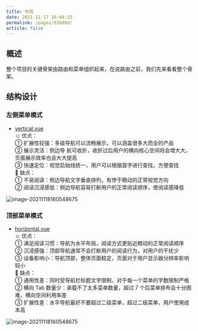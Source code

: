 ```yaml
---
title: 布局
date: 2021-11-17 16:44:33
permalink: /pages/93bd0d/
article: false
---
```


## 概述

整个项目的关键骨架由路由和菜单组织起来，在说路由之前，我们先来看看整个骨架。

## 结构设计

### 左侧菜单模式

- [vertical.vue](https://gitee.com/yiming_chang/vue-pure-admin/blob/main/src/layout/components/sidebar/vertical.vue)  
  ☺️ 优点：  
   ① 扩展性较强：多级导航可以流畅展示，可以涵盖很多大而全的产品  
   ② 展示灵活：侧边导 航可收折，收折过后用户的横向核心空间将会增大大，页面展示效率也会大大提高  
   ③ 快速定位：视觉启始线统一，用户可以根据首字进行查找，方便查找  
  🥺 缺点：  
   ① 不易阅读：侧边导航文字垂直排列，有悖于眼动的正常视觉方向  
   ② 阅读沉浸感低：侧边导航容易打断用户的正常阅读顺序，使阅读感降低

![image-20211118160548675](/img/layout/vertical.png)

### 顶部菜单模式

- [horizontal.vue](https://gitee.com/yiming_chang/vue-pure-admin/blob/main/src/layout/components/sidebar/horizontal.vue)  
  ☺️ 优点：  
   ① 满足阅读习惯：导航为水平布局，阅读方式更贴近眼动的正常阅读顺序  
   ② 沉浸感强：顶部导航通常不会打断用户的阅读行为，对用户的干扰少  
   ③ 设备影响小：导航顶部，整体页面稳定，页面对于用户显示器分辨率影响较小  
  🥺 缺点：  
  ① 通用性差：同时受导航栏标题文字限制，对于每一个菜单的字数限制严格  
  ② 横向 Tab 数量少：承载不了太多菜单数量，超过 7 个后菜单排布会十分困难，横向空间利用率差  
  ③ 扩展性差：水平导航最好不要超过二级菜单，超过二级菜单，用户使用成本高

![image-20211118160548675](/img/layout/horizontal.png)
